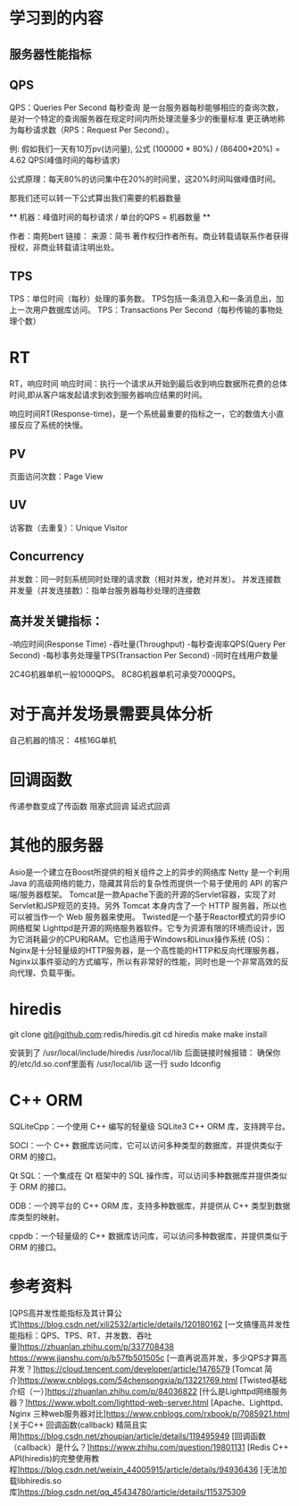 # 学习到的内容

## 服务器性能指标

## QPS
QPS：Queries Per Second
每秒查询
是一台服务器每秒能够相应的查询次数，是对一个特定的查询服务器在规定时间内所处理流量多少的衡量标准
更正确地称为每秒请求数（RPS：Request Per Second）。

例:
假如我们一天有10万pv(访问量),
公式 (100000 * 80%) / (86400*20%) = 4.62 QPS(峰值时间的每秒请求)

公式原理：每天80%的访问集中在20%的时间里，这20%时间叫做峰值时间。

那我们还可以转一下公式算出我们需要的机器数量

** 机器：峰值时间的每秒请求 / 单台的QPS = 机器数量 **

作者：南苑bert
链接：
来源：简书
著作权归作者所有。商业转载请联系作者获得授权，非商业转载请注明出处。


## TPS
TPS：单位时间（每秒）处理的事务数。
TPS包括一条消息入和一条消息出，加上一次用户数据库访问。
TPS：Transactions Per Second（每秒传输的事物处理个数）

# RT
RT，响应时间
响应时间：执行一个请求从开始到最后收到响应数据所花费的总体时间,即从客户端发起请求到收到服务器响应结果的时间。

响应时间RT(Response-time)，是一个系统最重要的指标之一，它的数值大小直接反应了系统的快慢。


## PV
页面访问次数：Page View

## UV
访客数（去重复）：Unique Visitor

## Concurrency
并发数：同一时刻系统同时处理的请求数（相对并发，绝对并发）。
并发连接数
并发量（并发连接数）：指单台服务器每秒处理的连接数

## 高并发关键指标：
-响应时间(Response Time)
-吞吐量(Throughput)
-每秒查询率QPS(Query Per Second)
-每秒事务处理量TPS(Transaction Per Second)
-同时在线用户数量


2C4G机器单机一般1000QPS。
8C8G机器单机可承受7000QPS。

# 对于高并发场景需要具体分析
自己机器的情况：
4核16G单机


# 回调函数
传递参数变成了传函数
阻塞式回调
延迟式回调


# 其他的服务器
Asio是一个建立在Boost所提供的相关组件之上的异步的网络库
Netty 是一个利用 Java 的高级网络的能力，隐藏其背后的复杂性而提供一个易于使用的 API 的客户端/服务器框架。
Tomcat是一款Apache下面的开源的Servlet容器，实现了对Servlet和JSP规范的支持。另外 Tomcat 本身内含了一个 HTTP 服务器，所以也可以被当作一个 Web 服务器来使用。
Twisted是一个基于Reactor模式的异步IO网络框架
Lighttpd是开源的网络服务器软件。它专为资源有限的环境而设计，因为它消耗最少的CPU和RAM。它也适用于Windows和Linux操作系统 (OS)：
Nginx是十分轻量级的HTTP服务器，是一个高性能的HTTP和反向代理服务器，Nginx以事件驱动的方式编写，所以有非常好的性能，同时也是一个非常高效的反向代理、负载平衡。



# hiredis
git clone git@github.com:redis/hiredis.git
cd hiredis
make
make install

安装到了
/usr/local/include/hiredis
/usr/local/lib
后面链接时候报错：
确保你的/etc/ld.so.conf里面有 /usr/local/lib 这一行
sudo ldconfig

# C++ ORM
SQLiteCpp：一个使用 C++ 编写的轻量级 SQLite3 C++ ORM 库，支持跨平台。

SOCI：一个 C++ 数据库访问库，它可以访问多种类型的数据库，并提供类似于 ORM 的接口。

Qt SQL：一个集成在 Qt 框架中的 SQL 操作库，可以访问多种数据库并提供类似于 ORM 的接口。

ODB：一个跨平台的 C++ ORM 库，支持多种数据库，并提供从 C++ 类型到数据库类型的映射。

cppdb：一个轻量级的 C++ 数据库访问库，可以访问多种数据库，并提供类似于 ORM 的接口。


# 参考资料
[QPS高并发性能指标及其计算公式]https://blog.csdn.net/xili2532/article/details/120180162
[一文搞懂高并发性能指标：QPS、TPS、RT、并发数、吞吐量]https://zhuanlan.zhihu.com/p/337708438
https://www.jianshu.com/p/b57fb501505c
[一直再说高并发，多少QPS才算高并发？]https://cloud.tencent.com/developer/article/1476579
[Tomcat 简介]https://www.cnblogs.com/54chensongxia/p/13221769.html
[Twisted基础介绍（一）]https://zhuanlan.zhihu.com/p/84036822
[什么是Lighttpd网络服务器？]https://www.wbolt.com/lighttpd-web-server.html
[Apache、Lighttpd、Nginx 三种web服务器对比]https://www.cnblogs.com/rxbook/p/7085921.html
[关于C++ 回调函数(callback) 精简且实用]https://blog.csdn.net/zhoupian/article/details/119495949
[回调函数（callback）是什么？]https://www.zhihu.com/question/19801131
[Redis C++ API(hiredis)的完整使用教程]https://blog.csdn.net/weixin_44005915/article/details/94936436
[无法加载libhiredis.so库]https://blog.csdn.net/qq_45434780/article/details/115375309





